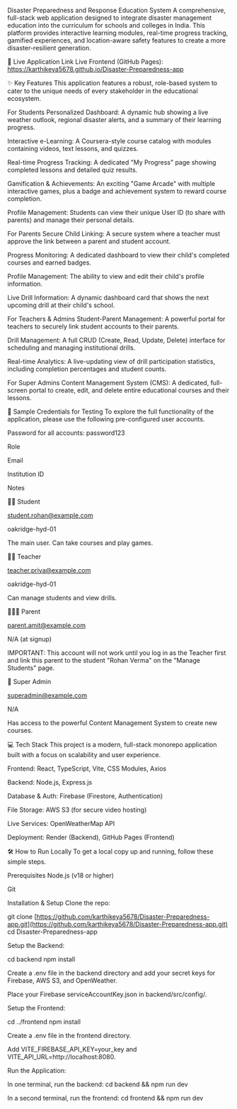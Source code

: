 Disaster Preparedness and Response Education System
A comprehensive, full-stack web application designed to integrate disaster management education into the curriculum for schools and colleges in India. This platform provides interactive learning modules, real-time progress tracking, gamified experiences, and location-aware safety features to create a more disaster-resilient generation.

🚀 Live Application Link
Live Frontend (GitHub Pages): https://karthikeya5678.github.io/Disaster-Preparedness-app

✨ Key Features
This application features a robust, role-based system to cater to the unique needs of every stakeholder in the educational ecosystem.

For Students
Personalized Dashboard: A dynamic hub showing a live weather outlook, regional disaster alerts, and a summary of their learning progress.

Interactive e-Learning: A Coursera-style course catalog with modules containing videos, text lessons, and quizzes.

Real-time Progress Tracking: A dedicated "My Progress" page showing completed lessons and detailed quiz results.

Gamification & Achievements: An exciting "Game Arcade" with multiple interactive games, plus a badge and achievement system to reward course completion.

Profile Management: Students can view their unique User ID (to share with parents) and manage their personal details.

For Parents
Secure Child Linking: A secure system where a teacher must approve the link between a parent and student account.

Progress Monitoring: A dedicated dashboard to view their child's completed courses and earned badges.

Profile Management: The ability to view and edit their child's profile information.

Live Drill Information: A dynamic dashboard card that shows the next upcoming drill at their child's school.

For Teachers & Admins
Student-Parent Management: A powerful portal for teachers to securely link student accounts to their parents.

Drill Management: A full CRUD (Create, Read, Update, Delete) interface for scheduling and managing institutional drills.

Real-time Analytics: A live-updating view of drill participation statistics, including completion percentages and student counts.

For Super Admins
Content Management System (CMS): A dedicated, full-screen portal to create, edit, and delete entire educational courses and their lessons.

🔑 Sample Credentials for Testing
To explore the full functionality of the application, please use the following pre-configured user accounts.

Password for all accounts: password123

Role

Email

Institution ID

Notes

🧑‍🎓 Student

student.rohan@example.com

oakridge-hyd-01

The main user. Can take courses and play games.

🧑‍🏫 Teacher

teacher.priya@example.com

oakridge-hyd-01

Can manage students and view drills.

👨‍👩‍👧 Parent

parent.amit@example.com

N/A (at signup)

IMPORTANT: This account will not work until you log in as the Teacher first and link this parent to the student "Rohan Verma" on the "Manage Students" page.

👑 Super Admin

superadmin@example.com

N/A

Has access to the powerful Content Management System to create new courses.

💻 Tech Stack
This project is a modern, full-stack monorepo application built with a focus on scalability and user experience.

Frontend: React, TypeScript, Vite, CSS Modules, Axios

Backend: Node.js, Express.js

Database & Auth: Firebase (Firestore, Authentication)

File Storage: AWS S3 (for secure video hosting)

Live Services: OpenWeatherMap API

Deployment: Render (Backend), GitHub Pages (Frontend)

🛠️ How to Run Locally
To get a local copy up and running, follow these simple steps.

Prerequisites
Node.js (v18 or higher)

Git

Installation & Setup
Clone the repo:

git clone [https://github.com/karthikeya5678/Disaster-Preparedness-app.git](https://github.com/karthikeya5678/Disaster-Preparedness-app.git)
cd Disaster-Preparedness-app

Setup the Backend:

cd backend
npm install

Create a .env file in the backend directory and add your secret keys for Firebase, AWS S3, and OpenWeather.

Place your Firebase serviceAccountKey.json in backend/src/config/.

Setup the Frontend:

cd ../frontend
npm install

Create a .env file in the frontend directory.

Add VITE_FIREBASE_API_KEY=your_key and VITE_API_URL=http://localhost:8080.

Run the Application:

In one terminal, run the backend: cd backend && npm run dev

In a second terminal, run the frontend: cd frontend && npm run dev